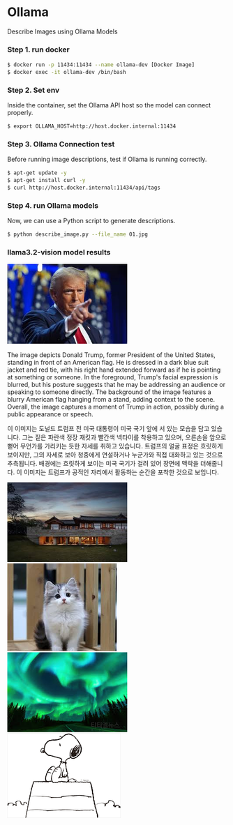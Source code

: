 # Ollama
Describe Images using Ollama Models 

### Step 1. run docker
```bash 
$ docker run -p 11434:11434 --name ollama-dev [Docker Image]
$ docker exec -it ollama-dev /bin/bash
```

### Step 2. Set env 
Inside the container, set the Ollama API host so the model can connect properly.
```bash
$ export OLLAMA_HOST=http://host.docker.internal:11434
```

### Step 3. Ollama Connection test
Before running image descriptions, test if Ollama is running correctly.
```bash
$ apt-get update -y
$ apt-get install curl -y
$ curl http://host.docker.internal:11434/api/tags
```
### Step 4. run Ollama models 
Now, we can use a Python script to generate descriptions.
``` bash
$ python describe_image.py --file_name 01.jpg
```

### llama3.2-vision model results
![](testfile/01.jpg)

The image depicts Donald Trump, former President of the United States, standing in front of an American flag. He is dressed in a dark blue suit jacket and red tie, with his right hand extended forward as if he is pointing at something or someone.
In the foreground, Trump's facial expression is blurred, but his posture suggests that he may be addressing an audience or speaking to someone directly. The background of the image features a blurry American flag hanging from a stand, adding context to the scene. Overall, the image captures a moment of Trump in action, possibly during a public appearance or speech.

이 이미지는 도널드 트럼프 전 미국 대통령이 미국 국기 앞에 서 있는 모습을 담고 있습니다. 그는 짙은 파란색 정장 재킷과 빨간색 넥타이를 착용하고 있으며, 오른손을 앞으로 뻗어 무언가를 가리키는 듯한 자세를 취하고 있습니다. 트럼프의 얼굴 표정은 흐릿하게 보이지만, 그의 자세로 보아 청중에게 연설하거나 누군가와 직접 대화하고 있는 것으로 추측됩니다. 배경에는 흐릿하게 보이는 미국 국기가 걸려 있어 장면에 맥락을 더해줍니다. 이 이미지는 트럼프가 공적인 자리에서 활동하는 순간을 포착한 것으로 보입니다.

![](testfile/02.jpg)
![](testfile/03.jpg)
![](testfile/04.jpg)
![](testfile/05.png)

